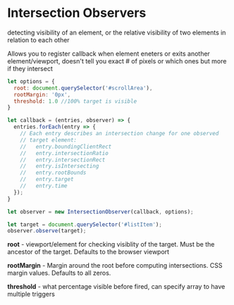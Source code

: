 # Intersection Observers

detecting visibility of an element, or the relative visibility of two elements in relation to each other

Allows you to register callback when element eneters or exits another element/viewport, doesn't tell you exact # of pixels or which ones but more if they intersect

```js
let options = {
  root: document.querySelector('#scrollArea'),
  rootMargin: '0px',
  threshold: 1.0 //100% target is visible
}

let callback = (entries, observer) => { 
  entries.forEach(entry => {
    // Each entry describes an intersection change for one observed
    // target element:
    //   entry.boundingClientRect
    //   entry.intersectionRatio
    //   entry.intersectionRect
    //   entry.isIntersecting
    //   entry.rootBounds
    //   entry.target
    //   entry.time
  });
}

let observer = new IntersectionObserver(callback, options);

let target = document.querySelector('#listItem');
observer.observe(target);
```

**root** - viewport/element for checking visiblity of the target. Must be the ancestor of the target. Defaults to the browser viewport

**rootMargin** - Margin around the root before computing intersections. CSS margin values. Defaults to all zeros.

**threshold** -  what percentage visible before fired, can specify array to have multiple triggers

